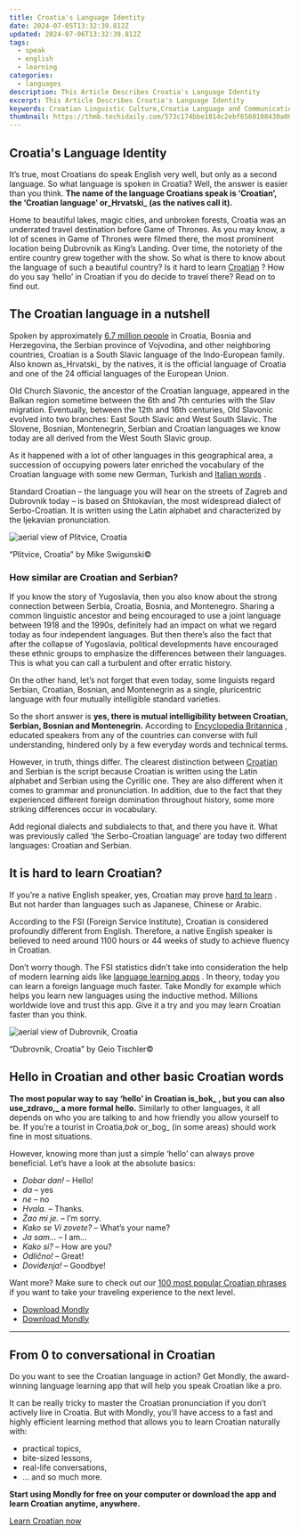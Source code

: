 ```yaml
---
title: Croatia's Language Identity
date: 2024-07-05T13:32:39.812Z
updated: 2024-07-06T13:32:39.812Z
tags:
  - speak
  - english
  - learning
categories:
  - languages
description: This Article Describes Croatia's Language Identity
excerpt: This Article Describes Croatia's Language Identity
keywords: Croatian Linguistic Culture,Croatia Language and Communication,Cultural Significance of Croatian Language,Preserving Croatian Language Heritage,Understanding Croatian National Identity Through Language,The Role of Croatian in Shaping National Identity,Linguistic Diversity and Unity in Croatia
thumbnail: https://thmb.techidaily.com/573c174bbe1814c2ebf6560108430a00295460b2589a6751d5b34e698171f0aa.jpg
---
```


## Croatia's Language Identity

 It’s true, most Croatians do speak English very well, but only as a second language. So what language is spoken in Croatia? Well, the answer is easier than you think. **The name of the language Croatians speak is ‘Croatian’, the ‘Croatian language’ or_Hrvatski_ (as the natives call it).**

 Home to beautiful lakes, magic cities, and unbroken forests, Croatia was an underrated travel destination before Game of Thrones. As you may know, a lot of scenes in Game of Thrones were filmed there, the most prominent location being Dubrovnik as King’s Landing. Over time, the notoriety of the entire country grew together with the show. So what is there to know about the language of such a beautiful country? Is it hard to learn [Croatian](https://shop.mondly.com/affiliate.php?ACCOUNT=ATISTUDI&AFFILIATE=108875&PATH=https://www.mondly.com?AFFILIATE=108875) ? How do you say ‘hello’ in Croatian if you do decide to travel there? Read on to find out.

## The Croatian language in a nutshell

 Spoken by approximately [6.7 million people](https://www.ethnologue.com/language/hrv) in Croatia, Bosnia and Herzegovina, the Serbian province of Vojvodina, and other neighboring countries, Croatian is a South Slavic language of the Indo-European family. Also known as_Hrvatski_ by the natives, it is the official language of Croatia and one of the 24 official languages of the European Union.

 Old Church Slavonic, the ancestor of the Croatian language, appeared in the Balkan region sometime between the 6th and 7th centuries with the Slav migration. Eventually, between the 12th and 16th centuries, Old Slavonic evolved into two branches: East South Slavic and West South Slavic. The Slovene, Bosnian, Montenegrin, Serbian and Croatian languages we know today are all derived from the West South Slavic group.

 As it happened with a lot of other languages in this geographical area, a succession of occupying powers later enriched the vocabulary of the Croatian language with some new German, Turkish and [Italian words](https://shop.mondly.com/affiliate.php?ACCOUNT=ATISTUDI&AFFILIATE=108875&PATH=https://www.mondly.com?AFFILIATE=108875) .

 Standard Croatian – the language you will hear on the streets of Zagreb and Dubrovnik today – is based on Shtokavian, the most widespread dialect of Serbo-Croatian. It is written using the Latin alphabet and characterized by the Ijekavian pronunciation.

![aerial view of Plitvice, Croatia](https://edge.mondly.com/blog/wp-content/uploads/2021/10/language-in-croatia-960x734.jpg "What Language Is Spoken In Croatia? 2")

 “Plitvice, Croatia” by Mike Swigunski©

### How similar are Croatian and Serbian?

 If you know the story of Yugoslavia, then you also know about the strong connection between Serbia, Croatia, Bosnia, and Montenegro. Sharing a common linguistic ancestor and being encouraged to use a joint language between 1918 and the 1990s, definitely had an impact on what we regard today as four independent languages. But then there’s also the fact that after the collapse of Yugoslavia, political developments have encouraged these ethnic groups to emphasize the differences between their languages. This is what you can call a turbulent and ofter erratic history.

 On the other hand, let’s not forget that even today, some linguists regard Serbian, Croatian, Bosnian, and Montenegrin as a single, pluricentric language with four mutually intelligible standard varieties.

 So the short answer is **yes, there is mutual intelligibility between Croatian, Serbian, Bosnian and Montenegrin.** According to [Encyclopedia Britannica](https://www.britannica.com/topic/Bosnian-Croatian-Montenegrin-Serbian-language/Serbo-Croatian-in-the-20th-century-and-after) , educated speakers from any of the countries can converse with full understanding, hindered only by a few everyday words and technical terms.

 However, in truth, things differ. The clearest distinction between [Croatian](https://www.britannica.com/place/Croatia/People#ref42766) and Serbian is the script because Croatian is written using the Latin alphabet and Serbian using the Cyrillic one. They are also different when it comes to grammar and pronunciation. In addition, due to the fact that they experienced different foreign domination throughout history, some more striking differences occur in vocabulary.

 Add regional dialects and subdialects to that, and there you have it. What was previously called ‘the Serbo-Croatian language’ are today two different languages: Croatian and Serbian.

## It is hard to learn Croatian?

 If you’re a native English speaker, yes, Croatian may prove [hard to learn](https://shop.mondly.com/affiliate.php?ACCOUNT=ATISTUDI&AFFILIATE=108875&PATH=https://www.mondly.com?AFFILIATE=108875) . But not harder than languages such as Japanese, Chinese or Arabic.

 According to the FSI (Foreign Service Institute), Croatian is considered profoundly different from English. Therefore, a native English speaker is believed to need around 1100 hours or 44 weeks of study to achieve fluency in Croatian.

 Don’t worry though. The FSI statistics didn’t take into consideration the help of modern learning aids like [language learning apps](https://shop.mondly.com/affiliate.php?ACCOUNT=ATISTUDI&AFFILIATE=108875&PATH=https://www.mondly.com?AFFILIATE=108875) . In theory, today you can learn a foreign language much faster. Take Mondly for example which helps you learn new languages using the inductive method. Millions worldwide love and trust this app. Give it a try and you may learn Croatian faster than you think.

![aerial view of Dubrovnik, Croatia](https://edge.mondly.com/blog/wp-content/uploads/2021/10/croatian-language-960x640.jpg "What Language Is Spoken In Croatia? 3")

 “Dubrovnik, Croatia” by Geio Tischler©

## Hello in Croatian and other basic Croatian words

 **The most popular way to say ‘hello’ in Croatian is_bok_ , but you can also use_zdravo,_ a more formal hello.** Similarly to other languages, it all depends on who you are talking to and how friendly you allow yourself to be. If you’re a tourist in Croatia,_bok_ or_bog_ (in some areas) should work fine in most situations.

 However, knowing more than just a simple ‘hello’ can always prove beneficial. Let’s have a look at the absolute basics:

* _Dobar dan!_ – Hello!
* _da_ – yes
* _ne_ – no
* _Hvala._ – Thanks.
* _Žao mi je._ – I’m sorry.
* _Kako se Vi zovete?_ – What’s your name?
* _Ja sam…_ – I am…
* _Kako si?_ – How are you?
* _Odlično!_ – Great!
* _Doviđenja!_ – Goodbye!

 Want more? Make sure to check out our [100 most popular Croatian phrases](https://shop.mondly.com/affiliate.php?ACCOUNT=ATISTUDI&AFFILIATE=108875&PATH=https://www.mondly.com?AFFILIATE=108875) if you want to take your traveling experience to the next level.

* [Download Mondly](https://www.facebook.com/sharer/sharer.php?u=https%3A%2F%2Fwww.mondly.com%2Fblog%2Flanguage-in-croatia%2F&t=What+Language+Is+Spoken+in+Croatia%3F "Share on Facebook")
* [Download Mondly](https://shop.mondly.com/affiliate.php?ACCOUNT=ATISTUDI&AFFILIATE=108875&PATH=https://www.mondly.com?AFFILIATE=108875)

---

## From 0 to conversational in Croatian

 Do you want to see the Croatian language in action? Get Mondly, the award-winning language learning app that will help you speak Croatian like a pro.

 It can be really tricky to master the Croatian pronunciation if you don’t actively live in Croatia. But with Mondly, you’ll have access to a fast and highly efficient learning method that allows you to learn Croatian naturally with:

* practical topics,
* bite-sized lessons,
* real-life conversations,
* … and so much more.

 **Start using Mondly for free on your computer or download the app and learn Croatian anytime, anywhere.**

[Learn Croatian now](https://adjt.mondly.com/5ixfg4k?campaign=blog-post-id-6173&fallback=https%3A%2F%2Fapp.mondly.com%3Futm%5Fmedium%3Dblog%5Fblog-post-id-6173%26utm%5Fsource%3Dblog-post-id-6173&redirect%5Fmacos=https%3A%2F%2Fapp.mondly.com%3Futm%5Fmedium%3Dblog%5Fblog-post-id-6173%26utm%5Fsource%3Dblog-post-id-6173&redirect%5Fandroid=https%3A%2F%2Fplay.google.com%2Fstore%2Fapps%2Fdetails%3Fid%3Dcom.atistudios.mondly.languages%3Futm%5Fmedium%3Dblog%5Fblog-post-id-6173%26utm%5Fsource%3Dblog-post-id-6173&redirect%5Fios=https%3A%2F%2Fapps.apple.com%2Fapp%2Fapple-store%2Fid987873536%3Fpt%3D78954800%26ct%3Dblog-post-id-6173%26mt%3D8 "Learn Croatian now")

<ins class="adsbygoogle"
     style="display:block"
     data-ad-format="autorelaxed"
     data-ad-client="ca-pub-7571918770474297"
     data-ad-slot="1223367746"></ins>



<ins class="adsbygoogle"
     style="display:block"
     data-ad-client="ca-pub-7571918770474297"
     data-ad-slot="8358498916"
     data-ad-format="auto"
     data-full-width-responsive="true"></ins>


